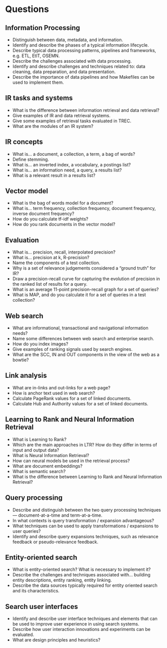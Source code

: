 # Questions

## Information Processing

- Distinguish between data, metadata, and information.
- Identify and describe the phases of a typical information lifecycle.
- Describe typical data processing patterns, pipelines and frameworks, e.g. ETL, EtlT, OSEMN.
- Describe the challenges associated with data processing.
- Identify and describe challenges and techniques related to: data cleaning, data preparation, and data presentation.
- Describe the importance of data pipelines and how Makefiles can be used to implement them.

## IR tasks and systems

- What is the difference between information retrieval and data retrieval?
- Give examples of IR and data retrieval systems.
- Give some examples of retrieval tasks evaluated in TREC.
- What are the modules of an IR system?

## IR concepts

- What is… a document, a collection, a term, a bag of words?
- Define stemming.
- What is… an inverted index, a vocabulary, a postings list?
- What is… an information need, a query, a results list?
- What is a relevant result in a results list?

## Vector model

- What is the bag of words model for a document?
- What is… term frequency, collection frequency, document frequency, inverse document frequency?
- How do you calculate tf-idf weights?
- How do you rank documents in the vector model?

## Evaluation

- What is… precision, recall, interpolated precision?
- What is… precision at k, R-precision?
- Name the components of a test collection.
- Why is a set of relevance judgements considered a “ground truth” for IR?
- Draw a precision-recall curve for capturing the evolution of precision in the ranked list of results for a query.
- What is an average 11-point precision-recall graph for a set of queries?
- What is MAP, and do you calculate it for a set of queries in a test collection?

## Web search

- What are informational, transactional and navigational information needs?
- Name some differences between web search and enterprise search.
- How do you index images?
- Give examples of ranking signals used by search engines.
- What are the SCC, IN and OUT components in the view of the web as a bowtie?

## Link analysis

- What are in-links and out-links for a web page?
- How is anchor text used in web search?
- Calculate PageRank values for a set of linked documents.
- Calculate Hub and Authority values for a set of linked documents.

## Learning to Rank and Neural Information Retrieval

- What is Learning to Rank?
- Which are the main approaches in LTR? How do they differ in terms of input and output data?
- What is Neural Information Retrieval?
- How can neural models be used in the retrieval process?
- What are document embeddings?
- What is semantic search?
- What is the difference between Learning to Rank and Neural Information Retrieval?

## Query processing

- Describe and distinguish between the two query processing techniques — document-at-a-time and term-at-a-time.
- In what contexts is query transformation / expansion advantageous?
- What techniques can be used to apply transformations / expansions to user queries?
- Identify and describe query expansions techniques, such as relevance feedback or pseudo-relevance feedback.

## Entity-oriented search

- What is entity-oriented search? What is necessary to implement it?
- Describe the challenges and techniques associated with… building entity descriptions, entity ranking, entity linking.
- Describe the data sources typically required for entity oriented search and its characteristics.

## Search user interfaces

- Identify and describe user interface techniques and elements that can be used to improve user experience in using search systems.
- Describe how user interaction innovations and experiments can be evaluated.
- What are design principles and heuristics?